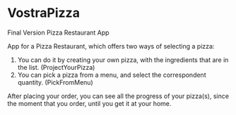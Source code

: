 # VostraPizza
Final Version Pizza Restaurant App


App for a Pizza Restaurant, which offers two ways of selecting a pizza:
1. You can do it by creating your own pizza, with the ingredients that are in the list. (ProjectYourPizza)
2. You can pick a pizza from a menu, and select the correspondent quantity. (PickFromMenu)

After placing your order, you can see all the progress of your pizza(s), since the moment that you order, 
until you get it at your home.
